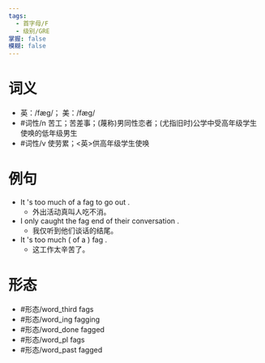 ```yaml
---
tags:
  - 首字母/F
  - 级别/GRE
掌握: false
模糊: false
---
```

# 词义
- 英：/fæɡ/； 美：/fæɡ/
- #词性/n  苦工；苦差事；(蔑称)男同性恋者；(尤指旧时)公学中受高年级学生使唤的低年级男生
- #词性/v  使劳累；<英>供高年级学生使唤
# 例句
- It 's too much of a fag to go out .
	- 外出活动真叫人吃不消。
- I only caught the fag end of their conversation .
	- 我仅听到他们谈话的结尾。
- It 's too much ( of a ) fag .
	- 这工作太辛苦了。
# 形态
- #形态/word_third fags
- #形态/word_ing fagging
- #形态/word_done fagged
- #形态/word_pl fags
- #形态/word_past fagged
